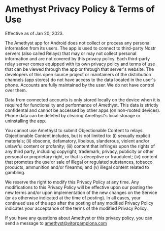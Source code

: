 
# Amethyst Privacy Policy & Terms of Use

Effective as of Jan 20, 2023.

The Amethyst app for Android does not collect or process any personal information from its users. The app is used to connect to third-party Nostr servers (also called Relays) that may or may not collect personal information and are not covered by this privacy policy. Each third-party relay server comes equipped with its own privacy policy and terms of use that can be viewed through the app or through that server's website. The developers of this open source project or maintainers of the distribution channels (app stores) do not have access to the data located in the user's phone. Accounts are fully maintained by the user. We do not have control over them. 

Data from connected accounts is only stored locally on the device when it is required for functionality and performance of Amethyst. This data is strictly confidental and cannot be accessed by other apps (on non-rooted devices). Phone data can be deleted by clearing Amethyst's local storage or uninstalling the app.

You cannot use Amethyst to submit Objectionable Content to relays. Objectionable Content includes, but is not limited to: (i) sexually explicit materials; (ii) obscene, defamatory, libelous, slanderous, violent and/or unlawful content or profanity; (iii) content that infringes upon the rights of any third party, including copyright, trademark, privacy, publicity or other personal or proprietary right, or that is deceptive or fraudulent; (iv) content that promotes the use or sale of illegal or regulated substances, tobacco products, ammunition and/or firearms; and (v) illegal content related to gambling.

We reserve the right to modify this Privacy Policy at any time. Any modifications to this Privacy Policy will be effective upon our posting the new terms and/or upon implementation of the new changes on the Service (or as otherwise indicated at the time of posting). In all cases, your continued use of the app after the posting of any modified Privacy Policy indicates your acceptance of the terms of the modified Privacy Policy.

If you have any questions about Amethyst or this privacy policy, you can send a message to amethyst@vitorpamplona.com